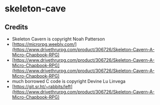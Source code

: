 # skeleton-cave

## Credits

* Skeleton Cavern is copyright Noah Patterson
 * [https://microrpg.weebly.com/](https://www.drivethrurpg.com/product/306726/Skeleton-Cavern-A-Micro-Chapbook-RPG)
 * [https://www.drivethrurpg.com/product/306726/Skeleton-Cavern-A-Micro-Chapbook-RPG](https://www.drivethrurpg.com/product/306726/Skeleton-Cavern-A-Micro-Chapbook-RPG)
* much borrowed C code is copyright Devine Lu Linvega
 * [https://git.sr.ht/~rabbits/left](https://www.drivethrurpg.com/product/306726/Skeleton-Cavern-A-Micro-Chapbook-RPG)